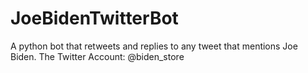 # JoeBidenTwitterBot
A python bot that retweets and replies to any tweet that mentions Joe Biden. The Twitter Account: @biden_store
